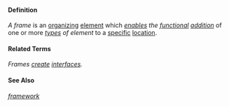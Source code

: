 #### Definition

*A frame* is an [organizing](https://github.com/gcassel/Modular-Organization-Terminology/blob/master/terms/organize.md) [element](https://github.com/gcassel/Modular-Organization-Terminology/blob/master/terms/element.md) which *[enables](https://github.com/gcassel/Modular-Organization-Terminology/blob/master/terms/enable.md) the [functional](https://github.com/gcassel/Modular-Organization-Terminology/blob/master/terms/function.md) [addition](https://github.com/gcassel/Modular-Organization-Terminology/blob/master/terms/add.md)* of one or more *[types](https://github.com/gcassel/Modular-Organization-Terminology/blob/master/terms/type.md) of element* to a [specific](https://github.com/gcassel/Modular-Organization-Terminology/blob/master/terms/specific.md) [location](https://github.com/gcassel/Modular-Organization-Terminology/blob/master/terms/location.md).

#### Related Terms

*Frames [create](https://github.com/gcassel/Modular-Organization-Terminology/blob/master/terms/create.md) [interfaces](https://github.com/gcassel/Modular-Organization-Terminology/blob/master/terms/interface.md).*

#### See Also

*[framework](https://github.com/gcassel/Modular-Organization-Terminology/blob/master/compound-terms/framework.md)*
